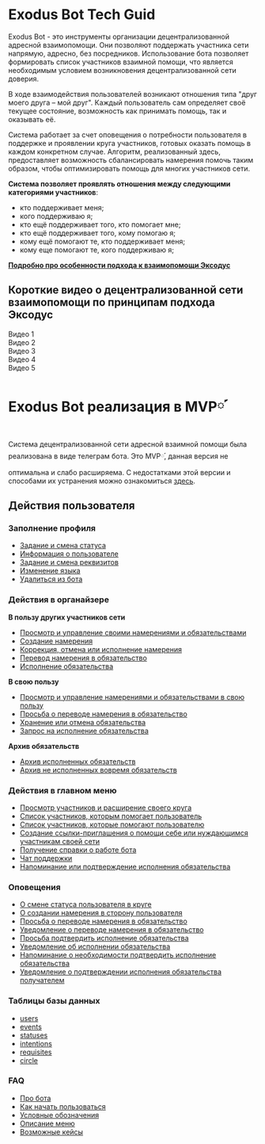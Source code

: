 # Exodus Bot Tech Guid

Exodus Bot -  это инструменты организации децентрализованной адресной взаимопомощи. Они позволяют поддержать участника сети напрямую, адресно, без посредников.
Использование бота позволяет формировать список участников взаимной помощи, что является необходимым условием возникновения децентрализованной сети доверия.

В ходе взаимодействия пользователей возникают отношения типа "друг моего друга – мой друг".
Каждый пользователь сам определяет своё текущее состояние, возможность как принимать помощь, так и оказывать её.

Система работает за счет оповещения о потребности пользователя в поддержке и проявлении круга участников, готовых оказать помощь в каждом конкретном случае.
Алгоритм, реализованный здесь, предоставляет возможность сбалансировать намерения помочь таким образом, чтобы оптимизировать помощь для многих участников сети. 

__Система позволяет проявлять отношения между следующими категориями участников__:

- кто поддерживает меня;
- кого поддерживаю я;
- кто ещё поддерживает того, кто помогает мне;
- кто ещё поддерживает того, кому помогаю я;
- кому ещё помогают те, кто поддерживает меня;
- кому еще помогают те, кого поддерживаю я;

[__Подробно про особенности подхода к взаимопомощи Эксодус__](feature_of_system/feature_of_system.md )

## Короткие видео о децентрализованной сети взаимопомощи по принципам подхода Эксодус
Видео 1  
Видео 2  
Видео 3  
Видео 4  
Видео 5  

# Exodus Bot реализация в MVP༹

Система децентрализованной сети адресной взаимной помощи была реализована в виде телеграм бота. Это MVP༹, данная версия не  оптимальна и слабо расширяема. С  недостатками этой версии и способами их устранения  можно ознакомиться [здесь](bad_and_feature.md).

## Действия пользователя

### Заполнение профиля
- [Задание и смена статуса](actions/change_status.md)
- [Информация о пользователе](actions/change_chat_link.md)
- [Задание и смена реквизитов](actions/change_requisites.md)
- [Изменение языка](actions/change_language.md)
- [Удалиться из бота](actions/delete_from_bot.md)

### Действия в органайзере
**В пользу других участников сети**
- [Просмотр и управление своими  намерениями и обязательствами](actions/show_int_obl.md)
- [Создание намерения](actions/create_intent.md)
- [Коррекция, отмена или исполнение намерения](actions/correction_my_intention.md)
- [Перевод намерения в обязательство](actions/creation_of_obligation.md)
- [Исполнение обязательства](actions/money_transfer.md)

**В свою пользу**
- [Просмотр и управление намерениями и обязательствами в свою пользу](actions/show_int_obl_for_me.md)
- [Просьба о переводе намерения в обязательство](actions/request_for_transfer.md)
- [Хранение или отмена обязательства](actions/save_obligation.md)
- [Запрос на исполнение обязательства](actions/request_for_execution.md)

**Архив обязательств**
- [Архив исполненных обязательств](actions/archive_my.md)
- [Архив не исполненных вовремя обязательств](actions/archive.md)

### Действия в главном меню
- [Просмотр участников и расширение своего круга](actions/show_circle.md)
- [Список участников, которым помогает пользователь](actions/list_my_people.md)
- [Список участников, которые помогают пользователю](actions/list_other_people.md)
- [Создание ссылки-приглашения о помощи себе или нуждающимся участникам своей сети](actions/create_invite.md)
- [Получение справки о работе бота](actions/faq.md)
- [Чат поддержки](actions/support_chat.md)
- [Напоминание или подтверждение исполнения обязательства](actions/confirmation_of_transfer.md)


### Оповещения
- [О смене статуса пользователя в круге](notifications/status_changed.md)
- [О создании намерения в сторону пользователя](notifications/intention_created.md)
- [Просьба о переводе намерения в обязательство](notifications/request_for_translation.md)
- [Уведомление о переводе намерения в обязательство](notifications/obligation_created.md)
- [Просьба подтвердить исполнение обязательства](notifications/reminder_of_obligation.md)
- [Уведомление об исполнении обязательства](notifications/money_transferred.md)
- [Напоминание о необходимости подтвердить исполнение обязательства](notifications/reminder_to_confirm.md)
- [Уведомление о подтверждении исполнения обязательства получателем](notifications/money_received.md)


### Таблицы базы данных
- [users](tables/users.md)
- [events](tables/events.md)
- [statuses](tables/statuses.md)
- [intentions](tables/intentions.md)
- [requisites](tables/requisites.md)
- [circle](tables/circle.md)


### FAQ
- [Про бота](faq/about_bot.md)
- [Как начать пользоваться](faq/how_start.md)
- [Условные обозначения](faq/conventions.md)
- [Описание меню](faq/menu.md)
- [Возможные кейсы](faq/cases.md)
